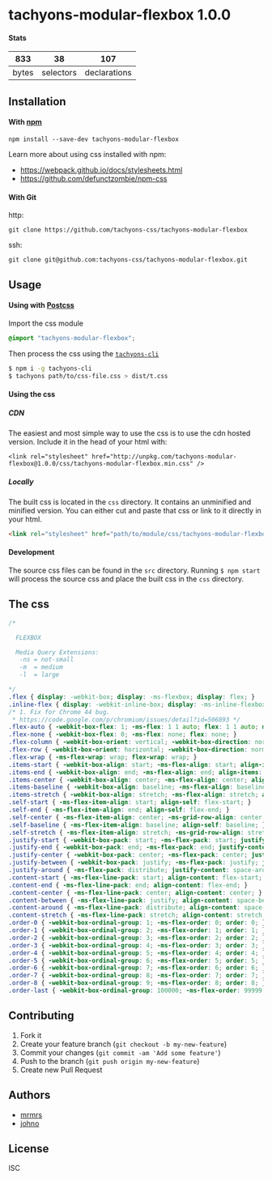 # tachyons-modular-flexbox 1.0.0



#### Stats

833 | 38 | 107
---|---|---
bytes | selectors | declarations

## Installation

#### With [npm](https://npmjs.com)

```
npm install --save-dev tachyons-modular-flexbox
```

Learn more about using css installed with npm:
* https://webpack.github.io/docs/stylesheets.html
* https://github.com/defunctzombie/npm-css

#### With Git

http:
```
git clone https://github.com/tachyons-css/tachyons-modular-flexbox
```

ssh:
```
git clone git@github.com:tachyons-css/tachyons-modular-flexbox.git
```

## Usage

#### Using with [Postcss](https://github.com/postcss/postcss)

Import the css module

```css
@import "tachyons-modular-flexbox";
```

Then process the css using the [`tachyons-cli`](https://github.com/tachyons-css/tachyons-cli)

```sh
$ npm i -g tachyons-cli
$ tachyons path/to/css-file.css > dist/t.css
```

#### Using the css

##### CDN
The easiest and most simple way to use the css is to use the cdn hosted version. Include it in the head of your html with:

```
<link rel="stylesheet" href="http://unpkg.com/tachyons-modular-flexbox@1.0.0/css/tachyons-modular-flexbox.min.css" />
```

##### Locally
The built css is located in the `css` directory. It contains an unminified and minified version.
You can either cut and paste that css or link to it directly in your html.

```html
<link rel="stylesheet" href="path/to/module/css/tachyons-modular-flexbox">
```

#### Development

The source css files can be found in the `src` directory.
Running `$ npm start` will process the source css and place the built css in the `css` directory.

## The css

```css
/*

  FLEXBOX

  Media Query Extensions:
   -ns = not-small
   -m  = medium
   -l  = large

*/
.flex { display: -webkit-box; display: -ms-flexbox; display: flex; }
.inline-flex { display: -webkit-inline-box; display: -ms-inline-flexbox; display: inline-flex; }
/* 1. Fix for Chrome 44 bug.
 * https://code.google.com/p/chromium/issues/detail?id=506893 */
.flex-auto { -webkit-box-flex: 1; -ms-flex: 1 1 auto; flex: 1 1 auto; min-width: 0; /* 1 */ min-height: 0; /* 1 */ }
.flex-none { -webkit-box-flex: 0; -ms-flex: none; flex: none; }
.flex-column { -webkit-box-orient: vertical; -webkit-box-direction: normal; -ms-flex-direction: column; flex-direction: column; }
.flex-row { -webkit-box-orient: horizontal; -webkit-box-direction: normal; -ms-flex-direction: row; flex-direction: row; }
.flex-wrap { -ms-flex-wrap: wrap; flex-wrap: wrap; }
.items-start { -webkit-box-align: start; -ms-flex-align: start; align-items: flex-start; }
.items-end { -webkit-box-align: end; -ms-flex-align: end; align-items: flex-end; }
.items-center { -webkit-box-align: center; -ms-flex-align: center; align-items: center; }
.items-baseline { -webkit-box-align: baseline; -ms-flex-align: baseline; align-items: baseline; }
.items-stretch { -webkit-box-align: stretch; -ms-flex-align: stretch; align-items: stretch; }
.self-start { -ms-flex-item-align: start; align-self: flex-start; }
.self-end { -ms-flex-item-align: end; align-self: flex-end; }
.self-center { -ms-flex-item-align: center; -ms-grid-row-align: center; align-self: center; }
.self-baseline { -ms-flex-item-align: baseline; align-self: baseline; }
.self-stretch { -ms-flex-item-align: stretch; -ms-grid-row-align: stretch; align-self: stretch; }
.justify-start { -webkit-box-pack: start; -ms-flex-pack: start; justify-content: flex-start; }
.justify-end { -webkit-box-pack: end; -ms-flex-pack: end; justify-content: flex-end; }
.justify-center { -webkit-box-pack: center; -ms-flex-pack: center; justify-content: center; }
.justify-between { -webkit-box-pack: justify; -ms-flex-pack: justify; justify-content: space-between; }
.justify-around { -ms-flex-pack: distribute; justify-content: space-around; }
.content-start { -ms-flex-line-pack: start; align-content: flex-start; }
.content-end { -ms-flex-line-pack: end; align-content: flex-end; }
.content-center { -ms-flex-line-pack: center; align-content: center; }
.content-between { -ms-flex-line-pack: justify; align-content: space-between; }
.content-around { -ms-flex-line-pack: distribute; align-content: space-around; }
.content-stretch { -ms-flex-line-pack: stretch; align-content: stretch; }
.order-0 { -webkit-box-ordinal-group: 1; -ms-flex-order: 0; order: 0; }
.order-1 { -webkit-box-ordinal-group: 2; -ms-flex-order: 1; order: 1; }
.order-2 { -webkit-box-ordinal-group: 3; -ms-flex-order: 2; order: 2; }
.order-3 { -webkit-box-ordinal-group: 4; -ms-flex-order: 3; order: 3; }
.order-4 { -webkit-box-ordinal-group: 5; -ms-flex-order: 4; order: 4; }
.order-5 { -webkit-box-ordinal-group: 6; -ms-flex-order: 5; order: 5; }
.order-6 { -webkit-box-ordinal-group: 7; -ms-flex-order: 6; order: 6; }
.order-7 { -webkit-box-ordinal-group: 8; -ms-flex-order: 7; order: 7; }
.order-8 { -webkit-box-ordinal-group: 9; -ms-flex-order: 8; order: 8; }
.order-last { -webkit-box-ordinal-group: 100000; -ms-flex-order: 99999; order: 99999; }
```

## Contributing

1. Fork it
2. Create your feature branch (`git checkout -b my-new-feature`)
3. Commit your changes (`git commit -am 'Add some feature'`)
4. Push to the branch (`git push origin my-new-feature`)
5. Create new Pull Request

## Authors

* [mrmrs](http://mrmrs.io)
* [johno](http://johnotander.com)

## License

ISC

